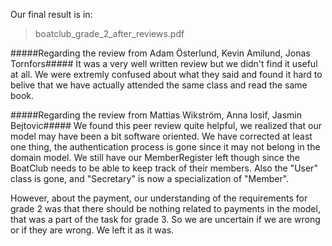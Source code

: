Our final result is in:
>boatclub_grade_2_after_reviews.pdf


#####Regarding the review from Adam Österlund, Kevin Amilund, Jonas Tornfors#####
It was a very well written review but we didn't find it useful at all.
We were extremly confused about what they said and found
it hard to belive that we have actually attended the same class and
read the same book.


#####Regarding the review from Mattias Wikström, Anna Iosif, Jasmin Bejtovic#####
We found this peer review quite helpful, we realized that our model
may have been a bit software oriented. We have corrected at least one thing,
the authentication process is gone since it may not belong in the domain model. 
We still have our MemberRegister left though since the BoatClub needs to
be able to keep track of their members.
Also the "User" class is gone, and "Secretary" is now a specialization of "Member".

However, about the payment, our understanding of the requirements for
grade 2 was that there should be nothing related to payments in 
the model, that was a part of the task for grade 3. So we are uncertain
if we are wrong or if they are wrong. We left it as it was.
